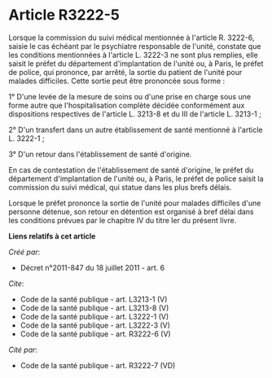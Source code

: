# Article R3222-5

Lorsque la commission du suivi médical mentionnée à l'article R. 3222-6, saisie le cas échéant par le psychiatre responsable
de l'unité, constate que les conditions mentionnées à l'article L. 3222-3 ne sont plus remplies, elle saisit le préfet du
département d'implantation de l'unité ou, à Paris, le préfet de police, qui prononce, par arrêté, la sortie du patient de
l'unité pour malades difficiles. Cette sortie peut être prononcée sous forme : 

1° D'une levée de la mesure de soins ou d'une prise en charge sous une forme autre que l'hospitalisation complète décidée
conformément aux dispositions respectives de l'article L. 3213-8 et du III de l'article L. 3213-1 ; 

2° D'un transfert dans un autre établissement de santé mentionné à l'article L. 3222-1 ; 

3° D'un retour dans l'établissement de santé d'origine. 

En cas de contestation de l'établissement de santé d'origine, le préfet du département d'implantation de l'unité ou, à Paris,
le préfet de police saisit la commission du suivi médical, qui statue dans les plus brefs délais. 

Lorsque le préfet prononce la sortie de l'unité pour malades difficiles d'une personne détenue, son retour en détention est
organisé à bref délai dans les conditions prévues par le chapitre IV du titre Ier du présent livre.

**Liens relatifs à cet article**

_Créé par_:

  - Décret n°2011-847 du 18 juillet 2011 - art. 6

_Cite_:

  - Code de la santé publique - art. L3213-1 (V)
  - Code de la santé publique - art. L3213-8 (V)
  - Code de la santé publique - art. L3222-1 (V)
  - Code de la santé publique - art. L3222-3 (V)
  - Code de la santé publique - art. R3222-6 (V)

_Cité par_:

  - Code de la santé publique - art. R3222-7 (VD)
